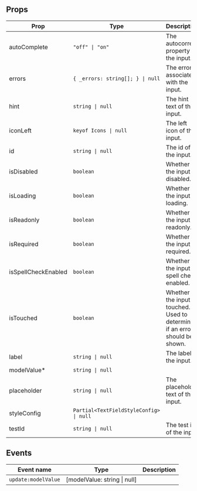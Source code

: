 <!-- This file is automatically generated, do not edit manually. -->

<script setup>
import AppPasswordFieldPlayground from './AppPasswordFieldPlayground.vue'
</script>

<AppPasswordFieldPlayground />

## Props

| Prop | Type | Description | Default |
| ---- | ---- | ----------- | ------- |
| autoComplete | `"off" \| "on"` | The autocorrect property of the input. | `"off"` |
| errors | `{ _errors: string[]; } \| null` | The errors associated with the input. | `null` |
| hint | `string \| null` | The hint text of the input. | `null` |
| iconLeft | `keyof Icons \| null` | The left icon of the input. | `null` |
| id | `string \| null` | The id of the input. | `null` |
| isDisabled | `boolean` | Whether the input is disabled. | `false` |
| isLoading | `boolean` | Whether the input is loading. | `false` |
| isReadonly | `boolean` | Whether the input is readonly. | `false` |
| isRequired | `boolean` | Whether the input is required. | `false` |
| isSpellCheckEnabled | `boolean` | Whether the input is spell check enabled. | `false` |
| isTouched | `boolean` | Whether the input is touched. Used to determine if an error should be shown. |  |
| label | `string \| null` | The label of the input. | `null` |
| modelValue* | `string \| null` |  |  |
| placeholder | `string \| null` | The placeholder text of the input. | `null` |
| styleConfig | `Partial<TextFieldStyleConfig> \| null` |  |  |
| testId | `string \| null` | The test id of the input. |  |


## Events

| Event name | Type | Description |
| ---------- | ---- | ----------- |
| `update:modelValue` | [modelValue: string \| null] |  |

